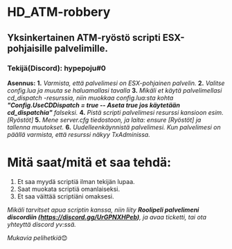 # HD_ATM-robbery
## Yksinkertainen ATM-ryöstö scripti ESX-pohjaisille palvelimille.
### Tekijä(Discord): hypepoju#0

**Asennus:** 
**1.** *Varmista, että palvelimesi on ESX-pohjainen palvelin.*
**2.** *Valitse config.lua ja muuta se haluamallasi tavalla*
**3.** *Mikäli et käytä palvelimellasi cd_dispatch -resurssia, niin muokkaa config.lua:sta kohta **"Config.UseCDDispatch = true -- Aseta true jos käytetään cd_dispatchia"** falseksi.*
**4.** *Pistä scripti palvelimesi resurssi kansioon esim. [Ryöstöt]*
**5.** *Mene server.cfg tiedostoon, ja laita: ensure [Ryöstöt] ja tallenna muutokset.*
**6.** *Uudelleenkäynnistä palvelimesi. Kun palvelimesi on päällä varmista, että resurssi näkyy TxAdminissa.*


# Mitä saat/mitä et saa tehdä:
1. Et saa myydä scriptiä ilman tekijän lupaa.
2. Saat muokata scriptiä omanlaiseksi.
3. Et saa väittää scriptiäni omaksesi.

*Mikäli tarvitset apua scriptin kanssa, niin liity **Roolipeli palvelimeni discordiin (https://discord.gg/UrGPNXHPeb)**, ja avaa ticketti, tai ota yhteyttä discord yv:ssä.*

*Mukavia pelihetkiä*😊